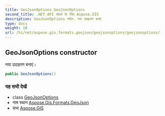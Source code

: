 ```yaml
---
title: GeoJsonOptions.GeoJsonOptions
second_title: .NET API संदर्भ के लिए Aspose.GIS
description: GeoJsonOptions नर्मत. नय उदहरण बनएं
type: docs
weight: 10
url: /hi/net/aspose.gis.formats.geojson/geojsonoptions/geojsonoptions/
---
```

## GeoJsonOptions constructor

नया उदाहरण बनाएं।

```csharp
public GeoJsonOptions()
```

### यह सभी देखें

* class [GeoJsonOptions](../)
* नाम स्थान [Aspose.Gis.Formats.GeoJson](../../geojsonoptions/)
* सभा [Aspose.GIS](../../../)


